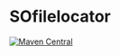 # SOfilelocator
[![Maven Central](https://img.shields.io/maven-central/v/tech.grasshopper/findbyfilewebelement.svg?label=Maven%20Central)](https://search.maven.org/search?q=g:%22tech.grasshopper%22%20AND%20a:%22findbyfilewebelement%22)
